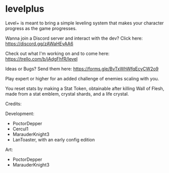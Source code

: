 # levelplus

Level+ is meant to bring a simple leveling system that makes your character progress as the game progresses.

Wanna join a Discord server and interact with the dev? Click here: https://discord.gg/zAWaHEyAA6

Check out what I'm working on and to come here: https://trello.com/b/jAdgFhfR/level

Ideas or Bugs? Send them here: https://forms.gle/BvTxWhWfqEcyCW2o9

Play expert or higher for an added challenge of enemies scaling with you.

You reset stats by making a Stat Token, obtainable after killing Wall of Flesh, made from a stat emblem, crystal shards, and a life crystal.

Credits:

Development:
- PoctorDepper
- Cercul1
- MarauderKnight3
- LanToaster, with an early config edition

Art:
 - PoctorDepper
 - MarauderKnight3
